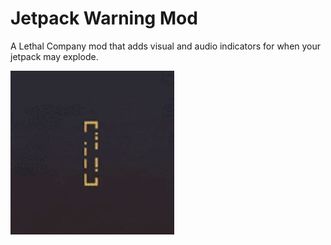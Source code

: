 # Jetpack Warning Mod

A Lethal Company mod that adds visual and audio indicators for when your jetpack may explode.

![warning meter example](./assets/example.gif)